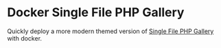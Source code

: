 
# Docker Single File PHP Gallery

Quickly deploy a more modern themed version of [Single File PHP Gallery](http://sye.dk/sfpg/) with docker.
